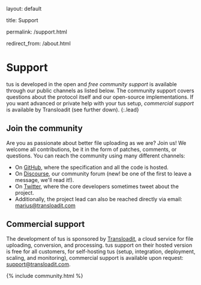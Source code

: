 layout: default

title: Support

permalink: /support.html

redirect_from: /about.html

# Support

tus is developed in the open and *free community support* is available through our public channels as listed below. The community support covers questions about the protocol itself and our open-source implementations. If you want advanced or private help with your tus setup, *commercial support* is available by Transloadit (see further down). {:.lead}

## Join the community

Are you as passionate about better file uploading as we are? Join us! We welcome all contributions, be it in the form of patches, comments, or questions. You can reach the community using many different channels:

- On [GitHub](https://github.com/tus), where the specification and all the code is hosted.
- On [Discourse](https://community.transloadit.com/c/tus), our community forum (new! be one of the first to leave a message, we'll read it!).
- On [Twitter](https://twitter.com/tus_io), where the core developers sometimes tweet about the project.
- Additionally, the project lead can also be reached directly via email: [marius@transloadit.com](mailto:marius@transloadit.com)

## Commercial support

The development of tus is sponsored by [Transloadit](https://transloadit.com/), a cloud service for file uploading, conversion, and processing. tus support on their hosted version is free for all customers, for self-hosting tus (setup, integration, deployment, scaling, and monitoring), commercial support is available upon request: [support@transloadit.com](mailto:support@transloadit.com).

<!-- Use `make build-community` to fetch latest authors -->

{% include community.html %}